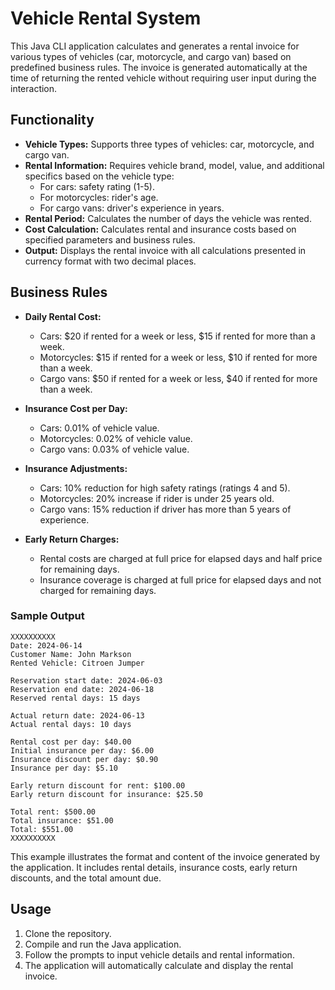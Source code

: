 # Vehicle Rental System

This Java CLI application calculates and generates a rental invoice for various types of vehicles (car, motorcycle, and cargo van) based on predefined business rules. The invoice is generated automatically at the time of returning the rented vehicle without requiring user input during the interaction.

## Functionality

- **Vehicle Types:** Supports three types of vehicles: car, motorcycle, and cargo van.
- **Rental Information:** Requires vehicle brand, model, value, and additional specifics based on the vehicle type:
  - For cars: safety rating (1-5).
  - For motorcycles: rider's age.
  - For cargo vans: driver's experience in years.
- **Rental Period:** Calculates the number of days the vehicle was rented.
- **Cost Calculation:** Calculates rental and insurance costs based on specified parameters and business rules.
- **Output:** Displays the rental invoice with all calculations presented in currency format with two decimal places.

## Business Rules

- **Daily Rental Cost:**
  - Cars: $20 if rented for a week or less, $15 if rented for more than a week.
  - Motorcycles: $15 if rented for a week or less, $10 if rented for more than a week.
  - Cargo vans: $50 if rented for a week or less, $40 if rented for more than a week.
  
- **Insurance Cost per Day:**
  - Cars: 0.01% of vehicle value.
  - Motorcycles: 0.02% of vehicle value.
  - Cargo vans: 0.03% of vehicle value.

- **Insurance Adjustments:**
  - Cars: 10% reduction for high safety ratings (ratings 4 and 5).
  - Motorcycles: 20% increase if rider is under 25 years old.
  - Cargo vans: 15% reduction if driver has more than 5 years of experience.

- **Early Return Charges:**
  - Rental costs are charged at full price for elapsed days and half price for remaining days.
  - Insurance coverage is charged at full price for elapsed days and not charged for remaining days.

### Sample Output

```
XXXXXXXXXX
Date: 2024-06-14
Customer Name: John Markson
Rented Vehicle: Citroen Jumper
 
Reservation start date: 2024-06-03
Reservation end date: 2024-06-18
Reserved rental days: 15 days
 
Actual return date: 2024-06-13
Actual rental days: 10 days
 
Rental cost per day: $40.00
Initial insurance per day: $6.00
Insurance discount per day: $0.90
Insurance per day: $5.10
 
Early return discount for rent: $100.00
Early return discount for insurance: $25.50
 
Total rent: $500.00
Total insurance: $51.00
Total: $551.00
XXXXXXXXXX
```

This example illustrates the format and content of the invoice generated by the application. It includes rental details, insurance costs, early return discounts, and the total amount due.

## Usage

1. Clone the repository.
2. Compile and run the Java application.
3. Follow the prompts to input vehicle details and rental information.
4. The application will automatically calculate and display the rental invoice.
